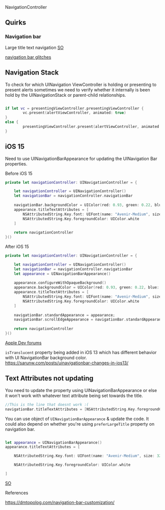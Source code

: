 NavigationController



## Quirks

### Navigation bar
Large title text navigation
[SO](https://stackoverflow.com/questions/47649375/ios-11-large-navigation-bar-title-unexpected-velocity)

[navigation bar glitches](https://swiftsenpai.com/development/large-title-uinavigationbar-glitches/)


## Navigation Stack


To check for which UINavigation ViewController is holding or presenting to present alerts sometimes we need to verify whether it internally is been hold by the UINavigationStack or parent-child relationships.


```swift

if let vc = presentingViewController.presentingViewController {
		vc.present(alertViewController, animated: true)
} 
else {
		presentingViewController.present(alertViewController, animated: true)
}
```



## iOS 15

Need to use UINavigationBarAppearance for updating the UINavigation Bar properties.

Before iOS 15

```swift
private let navigationController: UINavigationController = {

	let navigationController = UINavigationController()
	let navigationBar = navigationController.navigationBar
	
	navigationBar.backgroundColor = UIColor(red: 0.93, green: 0.22, blue: 0.28, alpha: 1.00)
	appearance.titleTextAttributes = [
		NSAttributedString.Key.font: UIFont(name: "Avenir-Medium", size: 32.0)!,
		NSAttributedString.Key.foregroundColor: UIColor.white
	]
	
	return navigationController
}()

```

After iOS 15
```swift
private let navigationController: UINavigationController = {

	let navigationController = UINavigationController()
	let navigationBar = navigationController.navigationBar
	let appearance = UINavigationBarAppearance()
	
	appearance.configureWithOpaqueBackground()
	appearance.backgroundColor = UIColor(red: 0.93, green: 0.22, blue: 0.28, alpha: 1.00)
	appearance.titleTextAttributes = [
		NSAttributedString.Key.font: UIFont(name: "Avenir-Medium", size: 32.0)!,
		NSAttributedString.Key.foregroundColor: UIColor.white
	]
	
	navigationBar.standardAppearance = appearance;
	navigationBar.scrollEdgeAppearance = navigationBar.standardAppearance	
	
	return navigationController
}()
```

[Apple Dev forums](https://developer.apple.com/forums/thread/682420)

`isTranslucent` property being added in iOS 13 which has different behavior with UI NavigationBar background color.
https://sarunw.com/posts/uinavigationbar-changes-in-ios13/

## Text Attributes not updating

You need to update the property using UINavigationBarAppearance or else it won't work with whatever text attribute being set towards the title.

```swift
//This is the line that doesnt work :( 
navigationBar.titleTextAttributes = [NSAttributedString.Key.foregroundColor: UIColor.white
```

You can use object of  `UINavigationBarAppearance` & update the code. It could also depend on whether you're using `preferLargeTitle` property on navigation bar.

```swift

let appearance = UINavigationBarAppearance()
appearance.titleTextAttributes = [

	NSAttributedString.Key.font: UIFont(name: "Avenir-Medium", size: 32.0)!,

	NSAttributedString.Key.foregroundColor: UIColor.white

]
```

[SO](https://stackoverflow.com/questions/54207002/uinavigationbar-wont-set-title-text-attributes)

References

https://dmtopolog.com/navigation-bar-customization/